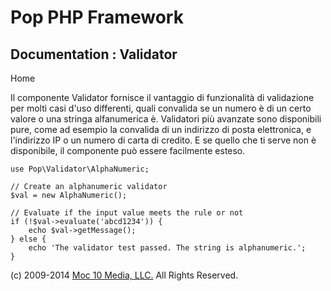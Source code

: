 Pop PHP Framework
=================

Documentation : Validator
-------------------------

Home

Il componente Validator fornisce il vantaggio di funzionalità di
validazione per molti casi d'uso differenti, quali convalida se un
numero è di un certo valore o una stringa alfanumerica è. Validatori più
avanzate sono disponibili pure, come ad esempio la convalida di un
indirizzo di posta elettronica, e l'indirizzo IP o un numero di carta di
credito. E se quello che ti serve non è disponibile, il componente può
essere facilmente esteso.

    use Pop\Validator\AlphaNumeric;

    // Create an alphanumeric validator
    $val = new AlphaNumeric();

    // Evaluate if the input value meets the rule or not
    if (!$val->evaluate('abcd1234')) {
        echo $val->getMessage();
    } else {
        echo 'The validator test passed. The string is alphanumeric.';
    }

\(c) 2009-2014 [Moc 10 Media, LLC.](http://www.moc10media.com) All
Rights Reserved.
